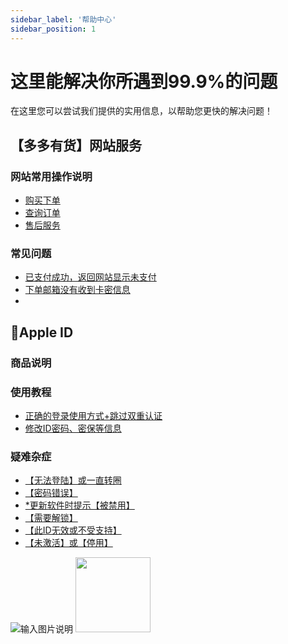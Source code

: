 ```yaml
---
sidebar_label: '帮助中心'
sidebar_position: 1
---
```


# 这里能解决你所遇到99.9%的问题

在这里您可以尝试我们提供的实用信息，以帮助您更快的解决问题！



## 【多多有货】网站服务

### 网站常用操作说明
 - [购买下单](/tutorial-basics/mall-intro/purchase-order.md)
 - [查询订单](/tutorial-basics/mall-intro/order-search.md)
 - [售后服务](/docs/tutorial-basics/mall-intro/service)

### 常见问题

 - [已支付成功，返回网站显示未支付](/tutorial-basics/mall-help/intro.md)
 - [下单邮箱没有收到卡密信息](/tutorial-basics/mall-help/intro.md)
 - 


## 🍎Apple ID
### 商品说明
### 使用教程
 - [正确的登录使用方式+跳过双重认证](/tutorial-appleid/tutorial.md)
 - [修改ID密码、密保等信息](/tutorial-appleid/tutorial.md)
### 疑难杂症
 - [【无法登陆】或一直转圈](/tutorial-appleid/question.md)
 - [【密码错误】](/tutorial-appleid/question.md)
 - [*更新软件时提示【被禁用】](/tutorial-appleid/question.md)
 - [【需要解锁】](/tutorial-appleid/question.md)
 - [【此ID无效或不受支持】](/tutorial-appleid/question.md)
 - [【未激活】或【停用】](/tutorial-appleid/question.md)



![输入图片说明](https://file.duoduo.hk.cn/imgs/docs/smileface.gif)
<img src="https://file.duoduo.hk.cn/imgs/docs/smileface.gif" width="120" height="120">
<!--stackedit_data:
eyJoaXN0b3J5IjpbMTEwODAxMzUxOSwtMTU1MzQ3OTE4NiwtMT
I3NzYxNDgxOSwxMjMzODQ3OTIwLC0xOTg2NzAyMzgsLTcyOTkx
MTk2NSwtMjI0MDQ3NjExLC0yMDcwNDc4OTksLTE3MDY3MzMyMz
EsMTQ0MTg4OTU5NiwtODIxNjg4ODUsLTMxNDAyMDc1NSwtMjk4
NzYxNTQzLDQ4NzQwNzgzNSwxMzY3NDk4NjMwXX0=
-->